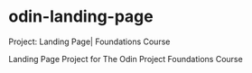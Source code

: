 # odin-landing-page
 Project: Landing Page| Foundations Course

Landing Page Project for The Odin Project Foundations Course